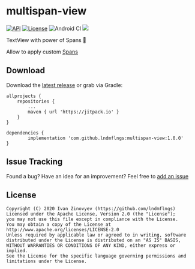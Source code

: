 # multispan-view
[![API](https://img.shields.io/badge/API-15%2B-orange.svg)](https://android-arsenal.com/api?level=15)
[![License](https://img.shields.io/badge/license-Apache%202-red.svg)](https://www.apache.org/licenses/LICENSE-2.0)
![Android CI](https://github.com/lndmflngs/multispan-view/workflows/Android%20CI/badge.svg?branch=master)
[![](https://jitpack.io/v/lndmflngs/multispan-view.svg)](https://jitpack.io/#lndmflngs/multispan-view)

TextView with power of Spans 💪

Allow to apply custom [Spans][2]

## Download
Download the [latest release][1] or grab via Gradle:

```
allprojects {
    repositories {
        ...
        maven { url 'https://jitpack.io' }
    }
}
```
```
dependencies {
        implementation 'com.github.lndmflngs:multispan-view:1.0.0'
}
```
## Issue Tracking
Found a bug? Have an idea for an improvement? Feel free to [add an issue](../../issues)

## License

```
Copyright (C) 2020 Ivan Zinovyev (https://github.com/lndmflngs)
Licensed under the Apache License, Version 2.0 (the "License");
you may not use this file except in compliance with the License.
You may obtain a copy of the License at
http://www.apache.org/licenses/LICENSE-2.0
Unless required by applicable law or agreed to in writing, software
distributed under the License is distributed on an "AS IS" BASIS,
WITHOUT WARRANTIES OR CONDITIONS OF ANY KIND, either express or implied.
See the License for the specific language governing permissions and
limitations under the License.
```
[1]: https://github.com/lndmflngs/multispan-view/releases/latest
[2]: https://developer.android.com/guide/topics/text/spans